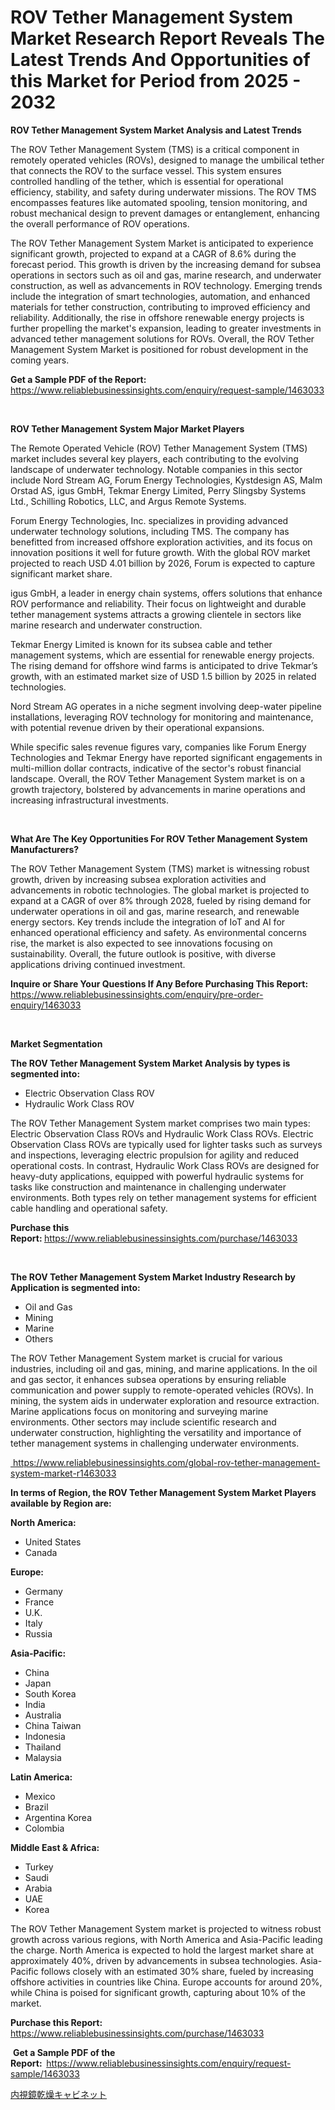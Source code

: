 <p><h1>ROV Tether Management System Market Research Report Reveals The Latest Trends And Opportunities of this Market for Period from 2025 - 2032</h1></p><p><strong>ROV Tether Management System Market Analysis and Latest Trends</strong></p>
<p><p>The ROV Tether Management System (TMS) is a critical component in remotely operated vehicles (ROVs), designed to manage the umbilical tether that connects the ROV to the surface vessel. This system ensures controlled handling of the tether, which is essential for operational efficiency, stability, and safety during underwater missions. The ROV TMS encompasses features like automated spooling, tension monitoring, and robust mechanical design to prevent damages or entanglement, enhancing the overall performance of ROV operations.</p><p>The ROV Tether Management System Market is anticipated to experience significant growth, projected to expand at a CAGR of 8.6% during the forecast period. This growth is driven by the increasing demand for subsea operations in sectors such as oil and gas, marine research, and underwater construction, as well as advancements in ROV technology. Emerging trends include the integration of smart technologies, automation, and enhanced materials for tether construction, contributing to improved efficiency and reliability. Additionally, the rise in offshore renewable energy projects is further propelling the market's expansion, leading to greater investments in advanced tether management solutions for ROVs. Overall, the ROV Tether Management System Market is positioned for robust development in the coming years.</p></p>
<p><strong>Get a Sample PDF of the Report:&nbsp;</strong> <a href="https://www.reliablebusinessinsights.com/enquiry/request-sample/1463033?utm_campaign=101&utm_medium=2&utm_source=Github&utm_content=ia&utm_term=27022025&utm_id=rov-tether-management-system">https://www.reliablebusinessinsights.com/enquiry/request-sample/1463033</a></p>
<p>&nbsp;</p>
<p><strong>ROV Tether Management System Major Market Players</strong></p>
<p><p>The Remote Operated Vehicle (ROV) Tether Management System (TMS) market includes several key players, each contributing to the evolving landscape of underwater technology. Notable companies in this sector include Nord Stream AG, Forum Energy Technologies, Kystdesign AS, Malm Orstad AS, igus GmbH, Tekmar Energy Limited, Perry Slingsby Systems Ltd., Schilling Robotics, LLC, and Argus Remote Systems.</p><p>Forum Energy Technologies, Inc. specializes in providing advanced underwater technology solutions, including TMS. The company has benefitted from increased offshore exploration activities, and its focus on innovation positions it well for future growth. With the global ROV market projected to reach USD 4.01 billion by 2026, Forum is expected to capture significant market share.</p><p>igus GmbH, a leader in energy chain systems, offers solutions that enhance ROV performance and reliability. Their focus on lightweight and durable tether management systems attracts a growing clientele in sectors like marine research and underwater construction.</p><p>Tekmar Energy Limited is known for its subsea cable and tether management systems, which are essential for renewable energy projects. The rising demand for offshore wind farms is anticipated to drive Tekmar’s growth, with an estimated market size of USD 1.5 billion by 2025 in related technologies.</p><p>Nord Stream AG operates in a niche segment involving deep-water pipeline installations, leveraging ROV technology for monitoring and maintenance, with potential revenue driven by their operational expansions.</p><p>While specific sales revenue figures vary, companies like Forum Energy Technologies and Tekmar Energy have reported significant engagements in multi-million dollar contracts, indicative of the sector's robust financial landscape. Overall, the ROV Tether Management System market is on a growth trajectory, bolstered by advancements in marine operations and increasing infrastructural investments.</p></p>
<p>&nbsp;</p>
<p><strong>What Are The Key Opportunities For ROV Tether Management System Manufacturers?</strong></p>
<p><p>The ROV Tether Management System (TMS) market is witnessing robust growth, driven by increasing subsea exploration activities and advancements in robotic technologies. The global market is projected to expand at a CAGR of over 8% through 2028, fueled by rising demand for underwater operations in oil and gas, marine research, and renewable energy sectors. Key trends include the integration of IoT and AI for enhanced operational efficiency and safety. As environmental concerns rise, the market is also expected to see innovations focusing on sustainability. Overall, the future outlook is positive, with diverse applications driving continued investment.</p></p>
<p><strong>Inquire or Share Your Questions If Any Before Purchasing This Report:</strong> <a href="https://www.reliablebusinessinsights.com/enquiry/pre-order-enquiry/1463033?utm_campaign=101&utm_medium=2&utm_source=Github&utm_content=ia&utm_term=27022025&utm_id=rov-tether-management-system">https://www.reliablebusinessinsights.com/enquiry/pre-order-enquiry/1463033</a></p>
<p>&nbsp;</p>
<p><strong>Market Segmentation</strong></p>
<p><strong>The ROV Tether Management System Market Analysis by types is segmented into:</strong></p>
<p><ul><li>Electric Observation Class ROV</li><li>Hydraulic Work Class ROV</li></ul></p>
<p><p>The ROV Tether Management System market comprises two main types: Electric Observation Class ROVs and Hydraulic Work Class ROVs. Electric Observation Class ROVs are typically used for lighter tasks such as surveys and inspections, leveraging electric propulsion for agility and reduced operational costs. In contrast, Hydraulic Work Class ROVs are designed for heavy-duty applications, equipped with powerful hydraulic systems for tasks like construction and maintenance in challenging underwater environments. Both types rely on tether management systems for efficient cable handling and operational safety.</p></p>
<p><strong>Purchase this Report:&nbsp;</strong><a href="https://www.reliablebusinessinsights.com/purchase/1463033?utm_campaign=101&utm_medium=2&utm_source=Github&utm_content=ia&utm_term=27022025&utm_id=rov-tether-management-system">https://www.reliablebusinessinsights.com/purchase/1463033</a></p>
<p>&nbsp;</p>
<p><strong>The ROV Tether Management System Market Industry Research by Application is segmented into:</strong></p>
<p><ul><li>Oil and Gas</li><li>Mining</li><li>Marine</li><li>Others</li></ul></p>
<p><p>The ROV Tether Management System market is crucial for various industries, including oil and gas, mining, and marine applications. In the oil and gas sector, it enhances subsea operations by ensuring reliable communication and power supply to remote-operated vehicles (ROVs). In mining, the system aids in underwater exploration and resource extraction. Marine applications focus on monitoring and surveying marine environments. Other sectors may include scientific research and underwater construction, highlighting the versatility and importance of tether management systems in challenging underwater environments.</p></p>
<p><a href="https://www.reliablebusinessinsights.com/global-rov-tether-management-system-market-r1463033?utm_campaign=101&utm_medium=2&utm_source=Github&utm_content=ia&utm_term=27022025&utm_id=rov-tether-management-system">&nbsp;https://www.reliablebusinessinsights.com/global-rov-tether-management-system-market-r1463033</a></p>
<p><strong>In terms of Region, the ROV Tether Management System Market Players available by Region are:</strong></p>
<p>
    <p> <strong> North America: </strong>
        <ul>
            <li>United States</li>
            <li>Canada</li>
        </ul>
        </p> 
    <p> <strong> Europe: </strong>
        <ul>
            <li>Germany</li>
            <li>France</li>
            <li>U.K.</li>
            <li>Italy</li>
            <li>Russia</li>
        </ul>
        </p> 
    <p> <strong> Asia-Pacific: </strong>
        <ul>
            <li>China</li>
            <li>Japan</li>
            <li>South Korea</li>
            <li>India</li>
            <li>Australia</li>
            <li>China Taiwan</li>
            <li>Indonesia</li>
            <li>Thailand</li>
            <li>Malaysia</li>
        </ul>
        </p> 
    <p> <strong> Latin America: </strong>
        <ul>
            <li>Mexico</li>
            <li>Brazil</li>
            <li>Argentina Korea</li>
            <li>Colombia</li>
        </ul>
        </p> 
    <p> <strong> Middle East & Africa: </strong>
        <ul>
            <li>Turkey</li>
            <li>Saudi</li>
            <li>Arabia</li>
            <li>UAE</li>
            <li>Korea</li>
        </ul>
    </p>
    </p>
<p><p>The ROV Tether Management System market is projected to witness robust growth across various regions, with North America and Asia-Pacific leading the charge. North America is expected to hold the largest market share at approximately 40%, driven by advancements in subsea technologies. Asia-Pacific follows closely with an estimated 30% share, fueled by increasing offshore activities in countries like China. Europe accounts for around 20%, while China is poised for significant growth, capturing about 10% of the market.</p></p>
<p><strong>Purchase this Report: </strong><a href="https://www.reliablebusinessinsights.com/purchase/1463033?utm_campaign=101&utm_medium=2&utm_source=Github&utm_content=ia&utm_term=27022025&utm_id=rov-tether-management-system">https://www.reliablebusinessinsights.com/purchase/1463033</a></p>
<p>&nbsp;<strong>Get a Sample PDF of the Report:&nbsp;&nbsp;</strong><a href="https://www.reliablebusinessinsights.com/enquiry/request-sample/1463033?utm_campaign=101&utm_medium=2&utm_source=Github&utm_content=ia&utm_term=27022025&utm_id=rov-tether-management-system">https://www.reliablebusinessinsights.com/enquiry/request-sample/1463033</a></p>
<p><strong></strong></p>
<p><p><a href="https://github.com/lababdou/Market-Research-Report-List-6/blob/main/997978240323.md?utm_campaign=101&utm_medium=2&utm_source=Github&utm_content=ia&utm_term=27022025&utm_id=rov-tether-management-system">内視鏡乾燥キャビネット</a></p></p>